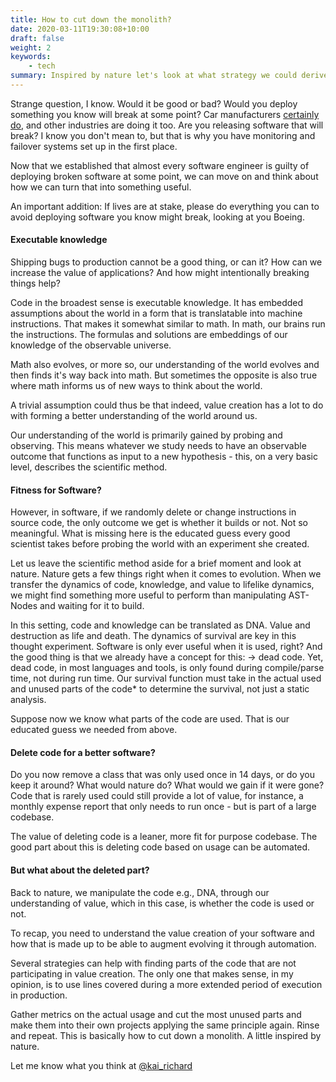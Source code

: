 ```yaml
---
title: How to cut down the monolith?
date: 2020-03-11T19:30:08+10:00
draft: false
weight: 2
keywords: 
    - tech
summary: Inspired by nature let's look at what strategy we could derive to cut down a monolith
---
```


Strange question, I know. Would it be good or bad? Would you deploy something you know will break at some point? Car manufacturers [certainly do](https://www.hotcars.com/10-car-manufacturers-with-highest-recall-rate-and-8-with-lowest/), and other industries are doing it too. Are you releasing software that will break? I know you don't mean to, but that is why you have monitoring and failover systems set up in the first place.

Now that we established that almost every software engineer is guilty of deploying broken software at some point, we can move on and think about how we can turn that into something useful. 

An important addition: If lives are at stake, please do everything you can to avoid deploying software you know might break, looking at you Boeing. 

#### Executable knowledge

Shipping bugs to production cannot be a good thing, or can it?  How can we increase the value of applications? And how might intentionally breaking things help?

Code in the broadest sense is executable knowledge. It has embedded assumptions about the world in a form that is translatable into machine instructions.  That makes it somewhat similar to math. In math, our brains run the instructions. The formulas and solutions are embeddings of our knowledge of the observable universe.

Math also evolves, or more so, our understanding of the world evolves and then finds it's way back into math. But sometimes the opposite is also true where math informs us of new ways to think about the world.

A trivial assumption could thus be that indeed, value creation has a lot to do with forming a better understanding of the world around us.

Our understanding of the world is primarily gained by probing and observing. This means whatever we study needs to have an observable outcome that functions as input to a new hypothesis - this, on a very basic level, describes the scientific method.

#### Fitness for Software?

However, in software, if we randomly delete or change instructions in source code, the only outcome we get is whether it builds or not. Not so meaningful. What is missing here is the educated guess every good scientist takes before probing the world with an experiment she created.

Let us leave the scientific method aside for a brief moment and look at nature. Nature gets a few things right when it comes to evolution.
When we transfer the dynamics of code, knowledge, and value to lifelike dynamics, we might find something more useful to perform than manipulating AST-Nodes and waiting for it to build.

In this setting, code and knowledge can be translated as DNA. Value and destruction as life and death. The dynamics of survival are key in this thought experiment. Software is only ever useful when it is used, right? And the good thing is that we already have a concept for this: -> dead code. Yet, dead code, in most languages and tools, is only found during compile/parse time, not during run time.  Our survival function must take in the actual used and unused parts of the code* to determine the survival, not just a static analysis.

Suppose now we know what parts of the code are used. That is our educated guess we needed from above.

#### Delete code for a better software?

Do you now remove a class that was only used once in 14 days, or do you keep it around? What would nature do? What would we gain if it were gone? Code that is rarely used could still provide a lot of value, for instance, a monthly expense report that only needs to run once - but is part of a large codebase.

The value of deleting code is a leaner, more fit for purpose codebase.  The good part about this is deleting code based on usage can be automated.

#### But what about the deleted part?

Back to nature, we manipulate the code e.g., DNA, through our understanding of value, which in this case,  is whether the code is used or not.

To recap, you need to understand the value creation of your software and how that is made up to be able to augment evolving it through automation.

Several strategies can help with finding parts of the code that are not participating in value creation. The only one that makes sense, in my opinion, is to use lines covered during a more extended period of execution in production.

Gather metrics on the actual usage and cut the most unused parts and make them into their own projects applying the same principle again. Rinse and repeat.
This is basically how to cut down a monolith. A little inspired by nature.

Let me know what you think at [@kai_richard](https://twitter.com/kai_richard)